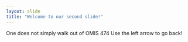 ```yaml
---
layout: slide
title: "Welcome to our second slide!"
---
```

One does not simply walk out of OMIS 474
Use the left arrow to go back!
